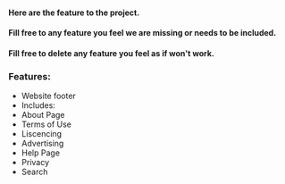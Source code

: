 #### Here are the feature to the project.
#### Fill free to any feature you feel we are missing or needs to be included.
#### Fill free to delete any feature you feel as if won't work.

### Features:
* Website footer
* Includes:
* About Page
* Terms of Use
* Liscencing
* Advertising
* Help Page
* Privacy
* Search

